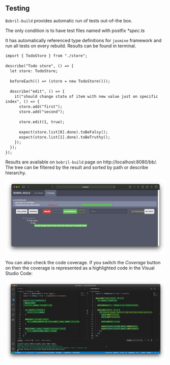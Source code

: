 ## Testing

`Bobril-build` provides automatic run of tests out-of-the box.

The only condition is to have test files named with postfix _\*spec.ts_

It has automatically referenced type definitions for `jasmine` framework and run all tests on every rebuild. Results can be found in terminal.

 <!-- # from-file: ../../examples/todo-advanced-bobx/store.spec.ts -->

```tsx
import { TodoStore } from "./store";

describe("Todo store", () => {
  let store: TodoStore;

  beforeEach(() => (store = new TodoStore()));

  describe("edit", () => {
    it("should change state of item with new value just on specific index", () => {
      store.add("first");
      store.add("second");

      store.edit(1, true);

      expect(store.list[0].done).toBeFalsy();
      expect(store.list[1].done).toBeTruthy();
    });
  });
});

```

Results are available on `bobril-build` page on http://localhost:8080/bb/. The tree can be filtered by the result and sorted by path or describe hierarchy.

![Test and build results](https://github.com/bobril/bobril.github.io/raw/master/resources/md-images/result-page.png)

You can also check the code coverage. If you switch the _Coverage_ button on then the coverage is represented as a highlighted code in the Visual Studio Code:

![Code coverage](https://github.com/bobril/bobril.github.io/raw/master/resources/md-images/code-coverage.png)
